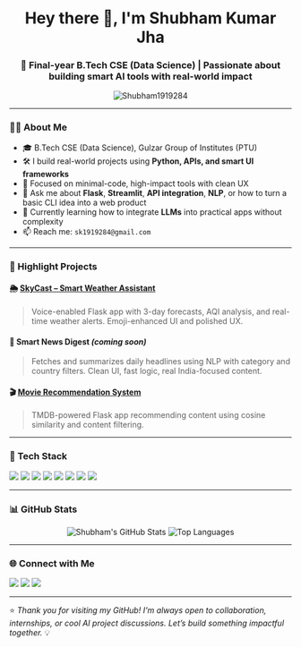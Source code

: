 <h1 align="center">Hey there 👋, I'm Shubham Kumar Jha</h1>
<h3 align="center">🚀 Final-year B.Tech CSE (Data Science) | Passionate about building smart AI tools with real-world impact</h3>

<p align="center">
  <img src="https://komarev.com/ghpvc/?username=Shubham1919284&label=Profile%20views&color=0e75b6&style=flat" alt="Shubham1919284" />
</p>

---

### 👨‍💻 About Me

- 🎓 B.Tech CSE (Data Science), Gulzar Group of Institutes (PTU)
- 🛠️ I build real-world projects using **Python, APIs, and smart UI frameworks**
- 🎯 Focused on minimal-code, high-impact tools with clean UX
- 💬 Ask me about **Flask**, **Streamlit**, **API integration**, **NLP**, or how to turn a basic CLI idea into a web product
- 🌱 Currently learning how to integrate **LLMs** into practical apps without complexity
- 📫 Reach me: `sk1919284@gmail.com`

---

### 💼 Highlight Projects

#### 🌦️ [SkyCast – Smart Weather Assistant](https://github.com/Shubham1919284/skycast)
> Voice-enabled Flask app with 3-day forecasts, AQI analysis, and real-time weather alerts. Emoji-enhanced UI and polished UX.

#### 📰 Smart News Digest *(coming soon)*
> Fetches and summarizes daily headlines using NLP with category and country filters. Clean UI, fast logic, real India-focused content.

#### 🎬 [Movie Recommendation System](https://github.com/Shubham1919284/movie-recommender)
> TMDB-powered Flask app recommending content using cosine similarity and content filtering.

---

### 🚀 Tech Stack
<p align="left">
  <img src="https://img.shields.io/badge/-Python-3776AB?style=flat&logo=python&logoColor=white" />
  <img src="https://img.shields.io/badge/-Flask-000000?style=flat&logo=flask&logoColor=white" />
  <img src="https://img.shields.io/badge/-Streamlit-FF4B4B?style=flat&logo=streamlit&logoColor=white" />
  <img src="https://img.shields.io/badge/-HTML5-E34F26?style=flat&logo=html5&logoColor=white" />
  <img src="https://img.shields.io/badge/-CSS3-1572B6?style=flat&logo=css3&logoColor=white" />
  <img src="https://img.shields.io/badge/-Pandas-150458?style=flat&logo=pandas&logoColor=white" />
  <img src="https://img.shields.io/badge/-Scikit--Learn-F7931E?style=flat&logo=scikit-learn&logoColor=white" />
  <img src="https://img.shields.io/badge/-GitHub-181717?style=flat&logo=github&logoColor=white" />
</p>

---

### 📊 GitHub Stats

<p align="center">
  <img src="https://github-readme-stats.vercel.app/api?username=Shubham1919284&show_icons=true&theme=radical" alt="Shubham's GitHub Stats" />
  <img src="https://github-readme-stats.vercel.app/api/top-langs/?username=Shubham1919284&layout=compact&theme=radical" alt="Top Languages" />
</p>

---

### 🌐 Connect with Me

<p align="left">
  <a href="mailto:sk1919284@gmail.com"><img src="https://img.shields.io/badge/-Email-D14836?style=flat&logo=gmail&logoColor=white" /></a>
  <a href="https://www.linkedin.com/in/shubham-kumar-jha-1a2b3c"><img src="https://img.shields.io/badge/-LinkedIn-0077B5?style=flat&logo=linkedin&logoColor=white" /></a>
  <a href="https://github.com/Shubham1919284"><img src="https://img.shields.io/badge/-GitHub-181717?style=flat&logo=github&logoColor=white" /></a>
</p>

---

⭐ *Thank you for visiting my GitHub! I'm always open to collaboration, internships, or cool AI project discussions. Let’s build something impactful together.* 💡
